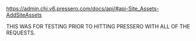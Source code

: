 https://admin.chi.v6.pressero.com/docs/api/#api-Site_Assets-AddSiteAssets

THIS WAS FOR TESTING PRIOR TO HITTING PRESSERO WITH ALL OF THE REQUESTS.
